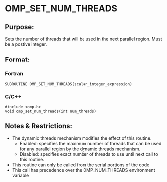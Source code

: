 # OMP_SET_NUM_THREADS

## Purpose:
Sets the number of threads that will be used in the next parallel region. Must be a postive integer.

## Format:

### Fortran	
```
SUBROUTINE OMP_SET_NUM_THREADS(scalar_integer_expression)
```
### C/C++	
```
#include <omp.h>
void omp_set_num_threads(int num_threads)
```
## Notes & Restrictions:

* The dynamic threads mechanism modifies the effect of this routine.
  * Enabled: specifies the maximum number of threads that can be used for any parallel region by the dynamic threads mechanism.
  * Disabled: specifies exact number of threads to use until next call to this routine.
* This routine can only be called from the serial portions of the code
* This call has precedence over the OMP_NUM_THREADS environment variable
